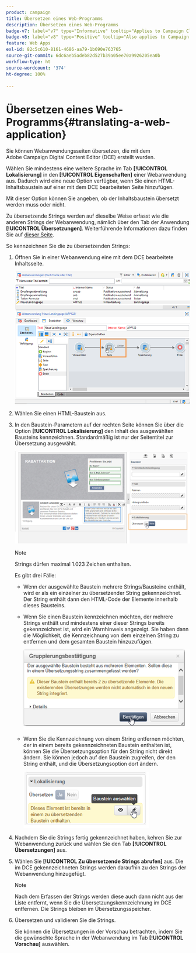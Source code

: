 ```yaml
---
product: campaign
title: Übersetzen eines Web-Programms
description: Übersetzen eines Web-Programms
badge-v7: label="v7" type="Informative" tooltip="Applies to Campaign Classic v7"
badge-v8: label="v8" type="Positive" tooltip="Also applies to Campaign v8"
feature: Web Apps
exl-id: 82c5c610-8161-4686-aa79-1b690e763765
source-git-commit: 6dc6aeb5adeb82d527b39a05ee70a9926205ea0b
workflow-type: ht
source-wordcount: '374'
ht-degree: 100%

---
```


# Übersetzen eines Web-Programms{#translating-a-web-application}



Sie können Webanwendungsseiten übersetzen, die mit dem Adobe Campaign Digital Content Editor (DCE) erstellt wurden.

Wählen Sie mindestens eine weitere Sprache im Tab **[!UICONTROL Lokalisierung]** in den **[!UICONTROL Eigenschaften]** einer Webanwendung aus. Dadurch wird eine neue Option verfügbar, wenn Sie einen HTML-Inhaltsbaustein auf einer mit dem DCE bearbeiteten Seite hinzufügen.

Mit dieser Option können Sie angeben, ob der Inhaltsbaustein übersetzt werden muss oder nicht.

Zu übersetzende Strings werden auf dieselbe Weise erfasst wie die anderen Strings der Webanwendung, nämlich über den Tab der Anwendung **[!UICONTROL Übersetzungen]**. Weiterführende Informationen dazu finden Sie auf [dieser Seite](translating-a-web-form.md).

So kennzeichnen Sie die zu übersetzenden Strings:

1. Öffnen Sie in einer Webanwendung eine mit dem DCE bearbeitete Inhaltsseite.

   ![](assets/dce_translation_3.png)

1. Wählen Sie einen HTML-Baustein aus.
1. In den Baustein-Parametern auf der rechten Seite können Sie über die Option **[!UICONTROL Lokalisierung]** den Inhalt des ausgewählten Bausteins kennzeichnen. Standardmäßig ist nur der Seitentitel zur Übersetzung ausgewählt.

   ![](assets/dce_translation_1.png)

   >[!NOTE]
   >
   >Strings dürfen maximal 1.023 Zeichen enthalten.

   Es gibt drei Fälle:

   * Wenn der ausgewählte Baustein mehrere Strings/Bausteine enthält, wird er als ein einzelner zu übersetzender String gekennzeichnet. Der String enthält dann den HTML-Code der Elemente innerhalb dieses Bausteins.
   * Wenn Sie einen Baustein kennzeichnen möchten, der mehrere Strings enthält und mindestens einer dieser Strings bereits gekennzeichnet ist, wird ein Warnhinweis angezeigt. Sie haben dann die Möglichkeit, die Kennzeichnung von dem einzelnen String zu entfernen und dem gesamten Baustein hinzuzufügen.

      ![](assets/dce_translation_4.png)

   * Wenn Sie die Kennzeichnung von einem String entfernen möchten, der in einem bereits gekennzeichneten Baustein enthalten ist, können Sie die Übersetzungsoption für den String nicht direkt ändern. Sie können jedoch auf den Baustein zugreifen, der den String enthält, und die Übersetzungsoption dort ändern.

      ![](assets/dce_translation_2.png)

1. Nachdem Sie die Strings fertig gekennzeichnet haben, kehren Sie zur Webanwendung zurück und wählen Sie den Tab **[!UICONTROL Übersetzungen]** aus.
1. Wählen Sie **[!UICONTROL Zu übersetzende Strings abrufen]** aus. Die im DCE gekennzeichneten Strings werden daraufhin zu den Strings der Webanwendung hinzugefügt.

   >[!NOTE]
   >
   >Nach dem Erfassen der Strings werden diese auch dann nicht aus der Liste entfernt, wenn Sie die Übersetzungskennzeichnung im DCE entfernen. Die Strings bleiben im Übersetzungsspeicher.

1. Übersetzen und validieren Sie die Strings.

   Sie können die Übersetzungen in der Vorschau betrachten, indem Sie die gewünschte Sprache in der Webanwendung im Tab **[!UICONTROL Vorschau]** auswählen.
